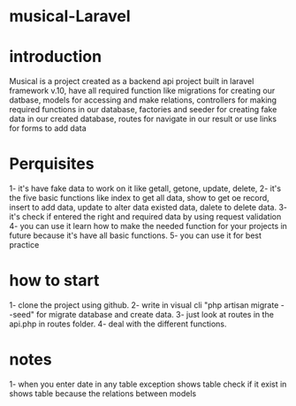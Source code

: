 # musical-Laravel
# introduction

Musical is a project created as a backend api project built in laravel framework v.10, have all required function like migrations for creating our datbase, models for accessing and make relations, controllers for making required functions in our database, factories and seeder for creating fake data in our created database, routes for navigate in our result or use links for forms to add data 

# Perquisites

1- it's have fake data to work on it like getall, getone, update, delete,
2- it's the five basic functions like index to get all data, show to get oe record, insert to add data, update to alter data existed data, dalete to delete data.
3- it's check if entered the right and required data by using request validation
4- you can use it learn how to make the needed function for your projects in future because it's have all basic functions.
5- you can use it for best practice

# how to start

1- clone the project using github.
2- write in visual cli "php artisan migrate --seed" for migrate database and create data.
3- just look at routes in the api.php in routes folder.
4- deal with the different functions.
# notes 
1- when you enter date in any table exception shows table check if it exist in shows table because the relations between models
